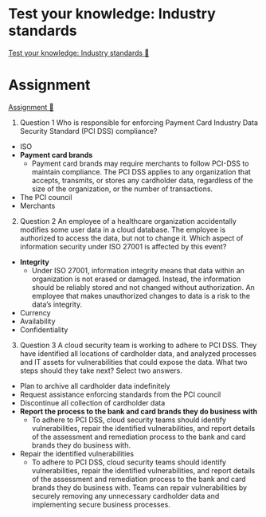 # Test your knowledge: Industry standards

[Test your knowledge: Industry standards &#128279;](https://www.coursera.org/learn/strategies-for-cloud-security-risk-management/assignment-submission/ase7p/test-your-knowledge-industry-standards)

# Assignment

[Assignment 🔗](https://www.coursera.org/learn/strategies-for-cloud-security-risk-management/assignment-submission/ase7p/test-your-knowledge-industry-standards/attempt)

1.  Question 1
    Who is responsible for enforcing Payment Card Industry Data Security Standard (PCI DSS) compliance?

- ISO
- **Payment card brands**
  - Payment card brands may require merchants to follow PCI-DSS to maintain compliance. The PCI DSS applies to any organization that accepts, transmits, or stores any cardholder data, regardless of the size of the organization, or the number of transactions.
- The PCI council
- Merchants

2.  Question 2
    An employee of a healthcare organization accidentally modifies some user data in a cloud database. The employee is authorized to access the data, but not to change it. Which aspect of information security under ISO 27001 is affected by this event?

- **Integrity**
  - Under ISO 27001, information integrity means that data within an organization is not erased or damaged. Instead, the information should be reliably stored and not changed without authorization. An employee that makes unauthorized changes to data is a risk to the data’s integrity.
- Currency
- Availability
- Confidentiality

3. Question 3
   A cloud security team is working to adhere to PCI DSS. They have identified all locations of cardholder data, and analyzed processes and IT assets for vulnerabilities that could expose the data. What two steps should they take next? Select two answers.

- Plan to archive all cardholder data indefinitely
- Request assistance enforcing standards from the PCI council
- Discontinue all collection of cardholder data
- **Report the process to the bank and card brands they do business with**
  - To adhere to PCI DSS, cloud security teams should identify vulnerabilities, repair the identified vulnerabilities, and report details of the assessment and remediation process to the bank and card brands they do business with.
- Repair the identified vulnerabilities
  - To adhere to PCI DSS, cloud security teams should identify vulnerabilities, repair the identified vulnerabilities, and report details of the assessment and remediation process to the bank and card brands they do business with. Teams can repair vulnerabilities by securely removing any unnecessary cardholder data and implementing secure business processes.
